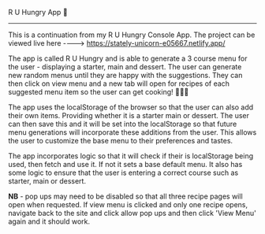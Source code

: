 R U Hungry App 🍔
<hr>

This is a continuation from my R U Hungry Console App.
The project can be viewed live here ----> https://stately-unicorn-e05667.netlify.app/

The app is called R U Hungry and is able to generate a 3 course menu for the user - displaying a starter, main and dessert.
The user can generate new random menus until they are happy with the suggestions. They can then click on view menu and a new tab will open for recipes of each suggested menu item so the user can get cooking!  🍗🍔😋

The app uses the localStorage of the browser so that the user can also add their own items. Providing whether it is a starter main or dessert. 
The user can then save this and it will be set into the localStorage so that future menu generations will incorporate these additions from the user. This allows the user to customize the base menu to their preferences and tastes. 

The app incorporates logic so that it will check if their is localStorage being used, then fetch and use it. If not it sets a base default menu. 
It also has some logic to ensure that the user is entering a correct course such as starter, main or dessert. 


**NB** -  pop ups may need to be disabled so that all three recipe pages will open when requested. 
If view menu is clicked and only one recipe opens, navigate back to the site and click allow pop ups and then click 'View Menu' again and it should work. 

